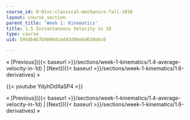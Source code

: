 ```yaml
---
course_id: 8-01sc-classical-mechanics-fall-2016
layout: course_section
parent_title: 'Week 1: Kinematics'
title: 1.5 Instantaneous Velocity in 1D
type: course
uid: 595db4b7b9099dcbd43d98e6d638ebc0

---
```


« [Previous]({{< baseurl >}}/sections/week-1-kinematics/1.4-average-velocity-in-1d) | [Next]({{< baseurl >}}/sections/week-1-kinematics/1.6-derivatives) »

{{< youtube YdyhDdXaSP4 >}}

« [Previous]({{< baseurl >}}/sections/week-1-kinematics/1.4-average-velocity-in-1d) | [Next]({{< baseurl >}}/sections/week-1-kinematics/1.6-derivatives) »